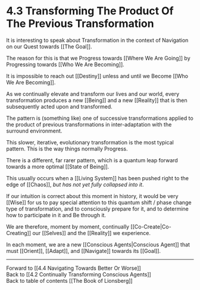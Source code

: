 # 4.3 Transforming The Product Of The Previous Transformation

It is interesting to speak about Transformation in the context of Navigation on our Quest towards [[The Goal]].  

The reason for this is that we Progress towards [[Where We Are Going]] by Progressing towards [[Who We Are Becoming]].  

It is impossible to reach out [[Destiny]] unless and until we Become [[Who We Are Becoming]]. 

As we continually elevate and transform our lives and our world, every transformation produces a new [[Being]] and a new [[Reality]] that is then subsequently acted upon and transformed. 

The pattern is (something like) one of successive transformations applied to the product of previous transformations in inter-adaptation with the surround environment. 

This slower, iterative, evolutionary transformation is the most typical pattern. This is the way things normally Progress.  

There is a different, far rarer pattern, which is a quantum leap forward towards a more optimal [[State of Being]].   

This usually occurs when a [[Living System]] has been pushed right to the edge of [[Chaos]], _but has not yet fully collapsed into it_.

If our intuition is correct about this moment in history, it would be very [[Wise]] for us to pay special attention to this quantum shift / phase change type of transformation, and to consciously prepare for it, and to determine how to participate in it and Be through it. 

We are therefore, moment by moment, continually [[Co-Create|Co-Creating]] our [[Selves]] and the [[Reality]] we experience.  

In each moment, we are a new [[Conscious Agents|Conscious Agent]] that must [[Orient]], [[Adapt]], and [[Navigate]] towards its [[Goal]]. 

___

Forward to [[4.4 Navigating Towards Better Or Worse]]  
Back to [[4.2 Continually Transforming Conscious Agents]]   
Back to table of contents [[The Book of Lionsberg]]  

